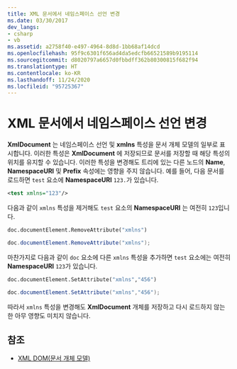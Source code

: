 ```yaml
---
title: XML 문서에서 네임스페이스 선언 변경
ms.date: 03/30/2017
dev_langs:
- csharp
- vb
ms.assetid: a2758f40-e497-4964-8d8d-1bb68af14dcd
ms.openlocfilehash: 95f9c6301f656ad4da5edcfb66521589b9195114
ms.sourcegitcommit: d8020797a6657d0fbbdff362b80300815f682f94
ms.translationtype: HT
ms.contentlocale: ko-KR
ms.lasthandoff: 11/24/2020
ms.locfileid: "95725367"
---
```

# <a name="changing-namespace-declarations-in-an-xml-document"></a>XML 문서에서 네임스페이스 선언 변경

**XmlDocument** 는 네임스페이스 선언 및 **xmlns** 특성을 문서 개체 모델의 일부로 표시합니다. 이러한 특성은 **XmlDocument** 에 저장되므로 문서를 저장할 때 해당 특성의 위치를 유지할 수 있습니다. 이러한 특성을 변경해도 트리에 있는 다른 노드의 **Name**, **NamespaceURI** 및 **Prefix** 속성에는 영향을 주지 않습니다. 예를 들어, 다음 문서를 로드하면 `test` 요소에 **NamespaceURI** `123.`가 있습니다.  
  
```xml  
<test xmlns="123"/>  
```  
  
 다음과 같이 `xmlns` 특성을 제거해도 `test` 요소의 **NamespaceURI** 는 여전히 `123`입니다.  
  
```vb  
doc.documentElement.RemoveAttribute("xmlns")  
```  
  
```csharp  
doc.documentElement.RemoveAttribute("xmlns");  
```  
  
 마찬가지로 다음과 같이 `doc` 요소에 다른 `xmlns` 특성을 추가하면 `test` 요소에는 여전히 **NamespaceURI** `123`가 있습니다.  
  
```vb  
doc.documentElement.SetAttribute("xmlns","456")
```  
  
```csharp  
doc.documentElement.SetAttribute("xmlns","456");  
```  
  
 따라서 `xmlns` 특성을 변경해도 **XmlDocument** 개체를 저장하고 다시 로드하지 않는 한 아무 영향도 미치지 않습니다.  
  
## <a name="see-also"></a>참조

- [XML DOM(문서 개체 모델)](xml-document-object-model-dom.md)
